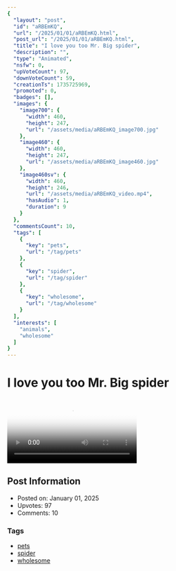 ```yaml
---
{
  "layout": "post",
  "id": "aRBEmKQ",
  "url": "/2025/01/01/aRBEmKQ.html",
  "post_url": "/2025/01/01/aRBEmKQ.html",
  "title": "I love you too Mr. Big spider",
  "description": "",
  "type": "Animated",
  "nsfw": 0,
  "upVoteCount": 97,
  "downVoteCount": 59,
  "creationTs": 1735725969,
  "promoted": 0,
  "badges": [],
  "images": {
    "image700": {
      "width": 460,
      "height": 247,
      "url": "/assets/media/aRBEmKQ_image700.jpg"
    },
    "image460": {
      "width": 460,
      "height": 247,
      "url": "/assets/media/aRBEmKQ_image460.jpg"
    },
    "image460sv": {
      "width": 460,
      "height": 246,
      "url": "/assets/media/aRBEmKQ_video.mp4",
      "hasAudio": 1,
      "duration": 9
    }
  },
  "commentsCount": 10,
  "tags": [
    {
      "key": "pets",
      "url": "/tag/pets"
    },
    {
      "key": "spider",
      "url": "/tag/spider"
    },
    {
      "key": "wholesome",
      "url": "/tag/wholesome"
    }
  ],
  "interests": [
    "animals",
    "wholesome"
  ]
}
---
```


# I love you too Mr. Big spider

<video controls playsinline loop poster="/assets/media/aRBEmKQ_image460.jpg">
  <source src="/assets/media/aRBEmKQ_video.mp4" type="video/mp4">
  Your browser does not support the video tag.
</video>

## Post Information

- Posted on: January 01, 2025
- Upvotes: 97
- Comments: 10

### Tags

- [pets](/tag/pets)
- [spider](/tag/spider)
- [wholesome](/tag/wholesome)

